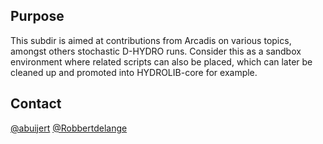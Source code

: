 ## Purpose
This subdir is aimed at contributions from Arcadis on various topics,
amongst others stochastic D-HYDRO runs.
Consider this as a sandbox environment where related scripts can also
be placed, which can later be cleaned up and promoted into HYDROLIB-core
for example.

## Contact
[@abuijert]( https://github.com/abuijert )
[@Robbertdelange]( https://github.com/Robbertdelange )
